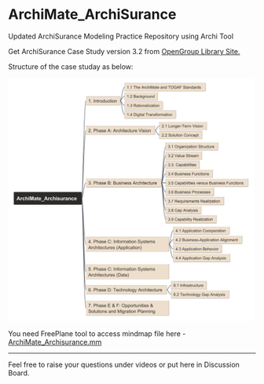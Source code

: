 # ArchiMate_ArchiSurance
Updated ArchiSurance Modeling Practice Repository using Archi Tool

Get ArchiSurance Case Study version 3.2 from [OpenGroup Library Site.](https://publications.opengroup.org/y231)

Structure of the case studay as below:

<img src="img/ArchiMate_Archisurance.png" alt="mindmap" style="width:500px;"/>

You need FreePlane tool to access mindmap file here - [ArchiMate_Archisurance.mm](ArchiMate_Archisurance.mm)

---

Feel free to raise your questions under videos or put here in Discussion Board.